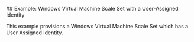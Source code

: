 ## Example: Windows Virtual Machine Scale Set with a User-Assigned Identity

This example provisions a Windows Virtual Machine Scale Set which has a User Assigned Identity.
